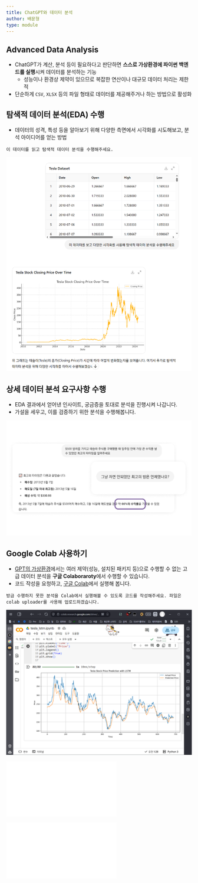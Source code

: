 ```yaml
---
title: ChatGPT와 데이터 분석
author: 배문형
type: module
---
```

## Advanced Data Analysis

- ChatGPT가 계산, 분석 등이 필요하다고 판단하면 **스스로 가상환경에 파이썬 백엔드를 실행**시켜 데이터를 분석하는 기능
	- 성능이나 환경상 제약이 있으므로 복잡한 연산이나 대규모 데이터 처리는 제한적
- 단순하게 `CSV`, `XLSX` 등의 파일 형태로 데이터를 제공해주거나 하는 방법으로 활성화

## 탐색적 데이터 분석(EDA) 수행

- 데이터의 성격, 특성 등을 알아보기 위해 다양한 측면에서 시각화를 시도해보고, 분석 아이디어를 얻는 방법

```
이 데이터를 읽고 탐색적 데이터 분석을 수행해주세요.
```

![](../attachments/chatgpt-exploratory_data_analysis.png)

## 상세 데이터 분석 요구사항 수행

- EDA 결과에서 얻어낸 인사이트, 궁금증을 토대로 분석을 진행시켜 나갑니다.
- 가설을 세우고, 이를 검증하기 위한 분석을 수행해봅니다.

![](../attachments/chatgpt-tesla_data.png)

## Google Colab 사용하기

- [GPT의 가상환경](https://chatgpt.com/c/686e9044-b420-8008-8c62-8d4bd17117f0)에서는 여러 제약(성능, 설치된 패키지 등)으로 수행할 수 없는 고급 데이터 분석을 **구글 Colaboraroty**에서 수행할 수 있습니다.
- 코드 작성을 요청하고, [구글 Colab](https://colab.research.google.com/drive/11sL7AyK5Lub3GMcN22ahLakCBkr5QSg_?usp=sharing)에서 실행해 봅니다.

```
방금 수행하지 못한 분석을 Colab에서 실행해볼 수 있도록 코드를 작성해주세요. 파일은 colab uploader를 사용해 업로드하겠습니다.
```

![](../attachments/chatgpt-tesla_colab.png)

![스포티파이 2023 분석.project](../practices/스포티파이%202023%20분석.project.md)

![미국 아보카도 가격 및 판매량 분석.project](../practices/미국%20아보카도%20가격%20및%20판매량%20분석.project.md)